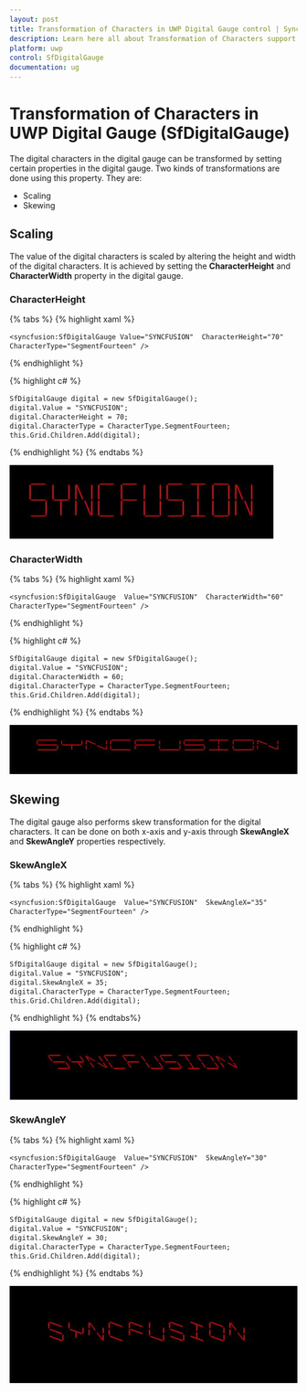 ```yaml
---
layout: post
title: Transformation of Characters in UWP Digital Gauge control | Syncfusion
description: Learn here all about Transformation of Characters support in Syncfusion UWP Digital Gauge (SfDigitalGauge) control and more.
platform: uwp
control: SfDigitalGauge
documentation: ug
---
```


# Transformation of Characters in UWP Digital Gauge (SfDigitalGauge)

The digital characters in the digital gauge can be transformed by setting certain properties in the digital gauge. Two kinds of transformations are done using this property. They are:

* Scaling
* Skewing

## Scaling

The value of the digital characters is scaled by altering the height and width of the digital characters. It is achieved by setting the **CharacterHeight** and **CharacterWidth** property in the digital gauge.

### CharacterHeight

{% tabs %}
{% highlight xaml %}

    <syncfusion:SfDigitalGauge Value="SYNCFUSION"  CharacterHeight="70"
    CharacterType="SegmentFourteen" />

{% endhighlight %}

{% highlight c# %}

    SfDigitalGauge digital = new SfDigitalGauge();
    digital.Value = "SYNCFUSION";
    digital.CharacterHeight = 70;
    digital.CharacterType = CharacterType.SegmentFourteen;
    this.Grid.Children.Add(digital);

{% endhighlight %}
{% endtabs %}

![Transformation-of-Characters_img1](Transformation-of-Characters_images/Transformation-of-Characters_img1.jpeg)

### CharacterWidth

{% tabs %}
{% highlight xaml %}

    <syncfusion:SfDigitalGauge  Value="SYNCFUSION"  CharacterWidth="60"
    CharacterType="SegmentFourteen" />

{% endhighlight %}

{% highlight c# %}

    SfDigitalGauge digital = new SfDigitalGauge();
    digital.Value = "SYNCFUSION";
    digital.CharacterWidth = 60;
    digital.CharacterType = CharacterType.SegmentFourteen;
    this.Grid.Children.Add(digital);
    
{% endhighlight %}
{% endtabs %}

![Transformation-of-Characters_img2](Transformation-of-Characters_images/Transformation-of-Characters_img2.jpeg)

## Skewing

The digital gauge also performs skew transformation for the digital characters. It can be done on both x-axis and y-axis through **SkewAngleX** and **SkewAngleY** properties respectively.

### SkewAngleX

{% tabs %}
{% highlight xaml %}

    <syncfusion:SfDigitalGauge  Value="SYNCFUSION"  SkewAngleX="35"
    CharacterType="SegmentFourteen" />

{% endhighlight %}

{% highlight c# %}

    SfDigitalGauge digital = new SfDigitalGauge();
    digital.Value = "SYNCFUSION";
    digital.SkewAngleX = 35;
    digital.CharacterType = CharacterType.SegmentFourteen;
    this.Grid.Children.Add(digital);

{% endhighlight %}
{% endtabs%}

![Transformation-of-Characters_img3](Transformation-of-Characters_images/Transformation-of-Characters_img3.jpeg)

### SkewAngleY

{% tabs %}
{% highlight xaml %}

    <syncfusion:SfDigitalGauge  Value="SYNCFUSION"  SkewAngleY="30"
    CharacterType="SegmentFourteen" />   

{% endhighlight %}

{% highlight c# %}

    SfDigitalGauge digital = new SfDigitalGauge();
    digital.Value = "SYNCFUSION";
    digital.SkewAngleY = 30;
    digital.CharacterType = CharacterType.SegmentFourteen;
    this.Grid.Children.Add(digital);

{% endhighlight %}
{% endtabs %}

![Transformation-of-Characters_img4](Transformation-of-Characters_images/Transformation-of-Characters_img4.jpeg)
